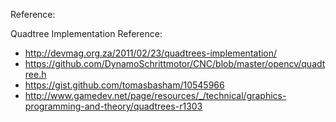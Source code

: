 Reference:

Quadtree Implementation Reference:

* http://devmag.org.za/2011/02/23/quadtrees-implementation/
* https://github.com/DynamoSchrittmotor/CNC/blob/master/opencv/quadtree.h
* https://gist.github.com/tomasbasham/10545966
* http://www.gamedev.net/page/resources/_/technical/graphics-programming-and-theory/quadtrees-r1303
